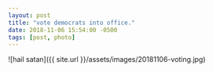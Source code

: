 ```yaml
---
layout: post
title: "vote democrats into office."
date: 2018-11-06 15:54:00 -0500
tags: [post, photo]
---
```

![hail satan]({{ site.url }}/assets/images/20181106-voting.jpg)